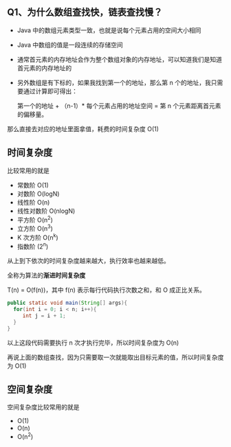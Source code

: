 ## Q1、为什么数组查找快，链表查找慢？

- Java 中的数组元素类型一致，也就是说每个元素占用的空间大小相同

- Java 中数组的值是一段连续的存储空间

- 通常首元素的内存地址会作为整个数组对象的内存地址，可以知道我们是知道首元素的内存地址的

- 另外数组是有下标的，如果我找到第一个的地址，那么第 n 个的地址，我只需要通过计算即可得出：

   第一个的地址 + （n-1）* 每个元素占用的地址空间 = 第 n 个元素距离首元素的偏移量。

那么直接去对应的地址里面拿值，耗费的时间复杂度 O(1)



## 时间复杂度

比较常用的就是 

- 常数阶 O(1)
- 对数阶 O(logN)
- 线性阶 O(n)
- 线性对数阶 O(nlogN)
- 平方阶 O(n<sup>2</sup>)
- 立方阶 O(n<sup>3</sup>)
- K 次方阶 O(n<sup>k</sup>)
- 指数阶 (2<sup>n</sup>)

从上到下依次的时间复杂度越来越大，执行效率也越来越低。



全称为算法的**渐进时间复杂度**

T(n) = O(f(n))，其中 f(n) 表示每行代码执行次数之和，和 O 成正比关系。

```java
public static void main(String[] args){
  for(int i = 0; i < n; i++){
     int j = i + 1;
  }
}
```

以上这段代码需要执行 n 次才执行完毕，所以时间复杂度为 O(n)



再说上面的数组查找，因为只需要取一次就能取出目标元素的值，所以时间复杂度为 O(1)



## 空间复杂度

空间复杂度比较常用的就是

- O(1)
- O(n)
- O(n<sup>2</sup>)
